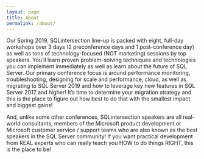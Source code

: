```yaml
---
layout: page
title: About
permalink: /about/
---
```


Our Spring 2019, SQLintersection line-up is packed with eight, full-day workshops over 3 days (2 preconference days and 1 post-conference day) as well as tons of technology-focused (NOT marketing) sessions by top speakers. You’ll learn proven problem-solving techniques and technologies you can implement immediately as well as learn about the future of SQL Server. Our primary conference focus is around performance monitoring, troubleshooting, designing for scale and performance, cloud, as well as migrating to SQL Server 2019 and how to leverage key new features in SQL Server 2017 and higher! It’s time to determine your migration strategy and this is the place to figure out how best to do that with the smallest impact and biggest gains!

And, unlike some other conferences, SQLintersection speakers are all real-world consultants, members of the Microsoft product development or Microsoft customer service / support teams who are also known as the best speakers in the SQL Server community! If you want practical development from REAL experts who can really teach you HOW to do things RIGHT, this is the place to be!

[SQLintersection-organization]:  https://SQLintersection.github.io
